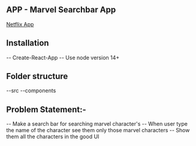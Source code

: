 
## APP - Marvel Searchbar App
[Netflix App](https://marvel-searchbar.netlify.app/) 

## Installation
 -- Create-React-App
 -- Use node version 14+

## Folder structure
 --src
  --components

## Problem Statement:-
  -- Make a search bar for searching marvel character's
  -- When user type the name of the character see them only those marvel       characters
  -- Show them all the characters in the good UI
   


